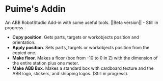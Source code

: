 # Puime's Addin
An ABB RobotStudio Add-in with some useful tools. ||Beta version|| - Still in progress -

* **Copy position**. Gets parts, targets or workobjects position and orientation.
* **Apply position**. Sets parts, targets or workobjects position from the copied one.
* **Make floor**. Makes a floor (box from -10 to 0 in Z) with the dimension of the entire station plus one meter.
* **Make ABB Box**. Makes a standard box with cardboard texture and the ABB logo, stickers, and shipping logos. (Still in progress).
